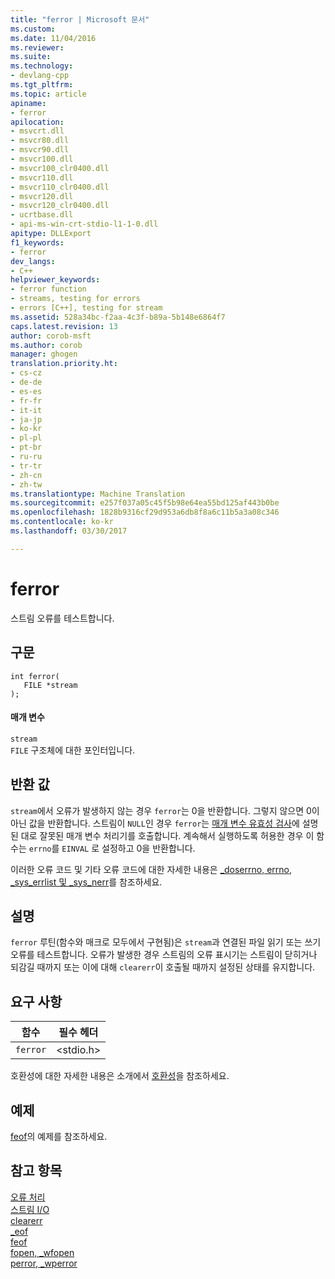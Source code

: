 ```yaml
---
title: "ferror | Microsoft 문서"
ms.custom: 
ms.date: 11/04/2016
ms.reviewer: 
ms.suite: 
ms.technology:
- devlang-cpp
ms.tgt_pltfrm: 
ms.topic: article
apiname:
- ferror
apilocation:
- msvcrt.dll
- msvcr80.dll
- msvcr90.dll
- msvcr100.dll
- msvcr100_clr0400.dll
- msvcr110.dll
- msvcr110_clr0400.dll
- msvcr120.dll
- msvcr120_clr0400.dll
- ucrtbase.dll
- api-ms-win-crt-stdio-l1-1-0.dll
apitype: DLLExport
f1_keywords:
- ferror
dev_langs:
- C++
helpviewer_keywords:
- ferror function
- streams, testing for errors
- errors [C++], testing for stream
ms.assetid: 528a34bc-f2aa-4c3f-b89a-5b148e6864f7
caps.latest.revision: 13
author: corob-msft
ms.author: corob
manager: ghogen
translation.priority.ht:
- cs-cz
- de-de
- es-es
- fr-fr
- it-it
- ja-jp
- ko-kr
- pl-pl
- pt-br
- ru-ru
- tr-tr
- zh-cn
- zh-tw
ms.translationtype: Machine Translation
ms.sourcegitcommit: e257f037a05c45f5b98e64ea55bd125af443b0be
ms.openlocfilehash: 1828b9316cf29d953a6db8f8a6c11b5a3a08c346
ms.contentlocale: ko-kr
ms.lasthandoff: 03/30/2017

---
```

# <a name="ferror"></a>ferror
스트림 오류를 테스트합니다.  
  
## <a name="syntax"></a>구문  
  
```  
int ferror(   
   FILE *stream   
);  
```  
  
#### <a name="parameters"></a>매개 변수  
 `stream`  
 `FILE` 구조체에 대한 포인터입니다.  
  
## <a name="return-value"></a>반환 값  
 `stream`에서 오류가 발생하지 않는 경우 `ferror`는 0을 반환합니다. 그렇지 않으면 0이 아닌 값을 반환합니다. 스트림이 `NULL`인 경우 `ferror`는 [매개 변수 유효성 검사](../../c-runtime-library/parameter-validation.md)에 설명된 대로 잘못된 매개 변수 처리기를 호출합니다. 계속해서 실행하도록 허용한 경우 이 함수는 `errno`를 `EINVAL` 로 설정하고 0을 반환합니다.  
  
 이러한 오류 코드 및 기타 오류 코드에 대한 자세한 내용은 [_doserrno, errno, _sys_errlist 및 _sys_nerr](../../c-runtime-library/errno-doserrno-sys-errlist-and-sys-nerr.md)를 참조하세요.  
  
## <a name="remarks"></a>설명  
 `ferror` 루틴(함수와 매크로 모두에서 구현됨)은 `stream`과 연결된 파일 읽기 또는 쓰기 오류를 테스트합니다. 오류가 발생한 경우 스트림의 오류 표시기는 스트림이 닫히거나 되감길 때까지 또는 이에 대해 `clearerr`이 호출될 때까지 설정된 상태를 유지합니다.  
  
## <a name="requirements"></a>요구 사항  
  
|함수|필수 헤더|  
|--------------|---------------------|  
|`ferror`|\<stdio.h>|  
  
 호환성에 대한 자세한 내용은 소개에서 [호환성](../../c-runtime-library/compatibility.md)을 참조하세요.  
  
## <a name="example"></a>예제  
 [feof](../../c-runtime-library/reference/feof.md)의 예제를 참조하세요.  
  
## <a name="see-also"></a>참고 항목  
 [오류 처리](../../c-runtime-library/error-handling-crt.md)   
 [스트림 I/O](../../c-runtime-library/stream-i-o.md)   
 [clearerr](../../c-runtime-library/reference/clearerr.md)   
 [_eof](../../c-runtime-library/reference/eof.md)   
 [feof](../../c-runtime-library/reference/feof.md)   
 [fopen, _wfopen](../../c-runtime-library/reference/fopen-wfopen.md)   
 [perror, _wperror](../../c-runtime-library/reference/perror-wperror.md)
